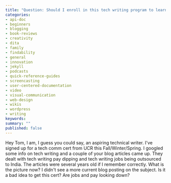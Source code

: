 ```yaml
---
title: "Question: Should I enroll in this tech writing program to learn new tools?"
categories:
- api-doc
- beginners
- blogging
- book-reviews
- creativity
- dita
- family
- findability
- general
- innovation
- jekyll
- podcasts
- quick-reference-guides
- screencasting
- user-centered-documentation
- video
- visual-communication
- web-design
- wikis
- wordpress
- writing
keywords: 
summary: ""
published: false
---
```


Hey Tom, I am, I guess you could say, an aspiring technical writer. I've signed up for a tech comm cert from UCR this Fall/Winter/Spring. I googled some info on tech writing and a couple of your blog articles came up. They dealt with tech writing pay dipping and tech writing jobs being outsourced to India. The articles were several years old if I remember correctly. What is the picture now? I didn't see a more current blog posting on the subject. Is it a bad idea to get this cert? Are jobs and pay looking down?
